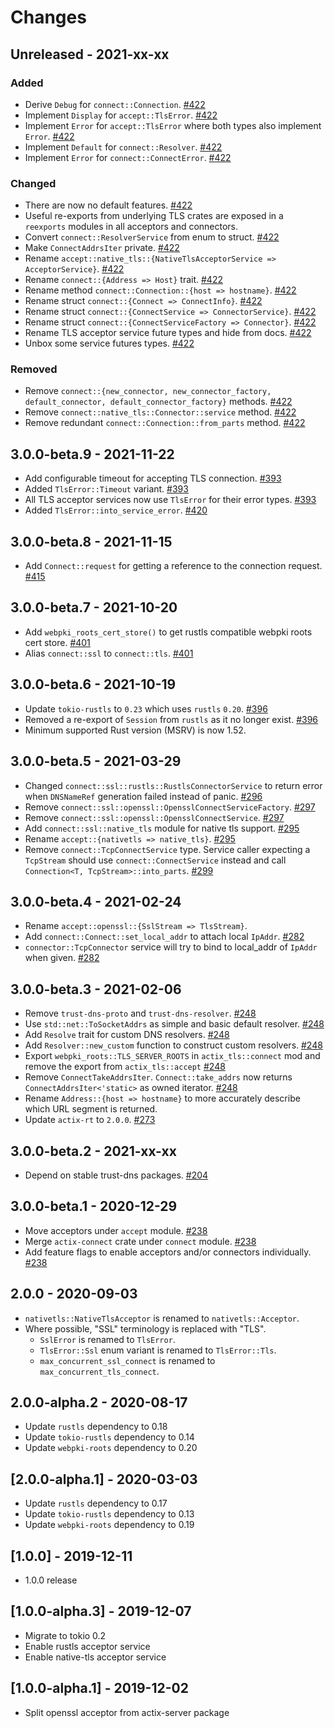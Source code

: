 # Changes

## Unreleased - 2021-xx-xx
### Added
* Derive `Debug` for `connect::Connection`. [#422]
* Implement `Display` for `accept::TlsError`. [#422]
* Implement `Error` for `accept::TlsError` where both types also implement `Error`. [#422]
* Implement `Default` for `connect::Resolver`. [#422]
* Implement `Error` for `connect::ConnectError`. [#422]

### Changed
* There are now no default features. [#422]
* Useful re-exports from underlying TLS crates are exposed in a `reexports` modules in all acceptors and connectors.
* Convert `connect::ResolverService` from enum to struct. [#422]
* Make `ConnectAddrsIter` private. [#422]
* Rename `accept::native_tls::{NativeTlsAcceptorService => AcceptorService}`. [#422]
* Rename `connect::{Address => Host}` trait. [#422]
* Rename method `connect::Connection::{host => hostname}`. [#422]
* Rename struct `connect::{Connect => ConnectInfo}`. [#422]
* Rename struct `connect::{ConnectService => ConnectorService}`. [#422]
* Rename struct `connect::{ConnectServiceFactory => Connector}`. [#422]
* Rename TLS acceptor service future types and hide from docs. [#422]
* Unbox some service futures types. [#422]

### Removed
* Remove `connect::{new_connector, new_connector_factory, default_connector, default_connector_factory}` methods. [#422]
* Remove `connect::native_tls::Connector::service` method. [#422]
* Remove redundant `connect::Connection::from_parts` method. [#422]

[#422]: https://github.com/actix/actix-net/pull/422


## 3.0.0-beta.9 - 2021-11-22
* Add configurable timeout for accepting TLS connection. [#393]
* Added `TlsError::Timeout` variant. [#393]
* All TLS acceptor services now use `TlsError` for their error types. [#393]
* Added `TlsError::into_service_error`. [#420]

[#393]: https://github.com/actix/actix-net/pull/393
[#420]: https://github.com/actix/actix-net/pull/420


## 3.0.0-beta.8 - 2021-11-15
* Add `Connect::request` for getting a reference to the connection request. [#415]

[#415]: https://github.com/actix/actix-net/pull/415


## 3.0.0-beta.7 - 2021-10-20
* Add `webpki_roots_cert_store()` to get rustls compatible webpki roots cert store. [#401]
* Alias `connect::ssl` to `connect::tls`. [#401]

[#401]: https://github.com/actix/actix-net/pull/401


## 3.0.0-beta.6 - 2021-10-19
* Update `tokio-rustls` to `0.23` which uses `rustls` `0.20`. [#396]
* Removed a re-export of `Session` from `rustls` as it no longer exist. [#396]
* Minimum supported Rust version (MSRV) is now 1.52.

[#396]: https://github.com/actix/actix-net/pull/396


## 3.0.0-beta.5 - 2021-03-29
* Changed `connect::ssl::rustls::RustlsConnectorService` to return error when `DNSNameRef`
  generation failed instead of panic. [#296]
* Remove `connect::ssl::openssl::OpensslConnectServiceFactory`. [#297]
* Remove `connect::ssl::openssl::OpensslConnectService`. [#297]
* Add `connect::ssl::native_tls` module for native tls support. [#295]
* Rename `accept::{nativetls => native_tls}`. [#295]
* Remove `connect::TcpConnectService` type. Service caller expecting a `TcpStream` should use `connect::ConnectService` instead and call `Connection<T, TcpStream>::into_parts`. [#299]

[#295]: https://github.com/actix/actix-net/pull/295
[#296]: https://github.com/actix/actix-net/pull/296
[#297]: https://github.com/actix/actix-net/pull/297
[#299]: https://github.com/actix/actix-net/pull/299


## 3.0.0-beta.4 - 2021-02-24
* Rename `accept::openssl::{SslStream => TlsStream}`.
* Add `connect::Connect::set_local_addr` to attach local `IpAddr`. [#282]
* `connector::TcpConnector` service will try to bind to local_addr of `IpAddr` when given. [#282]

[#282]: https://github.com/actix/actix-net/pull/282


## 3.0.0-beta.3 - 2021-02-06
* Remove `trust-dns-proto` and `trust-dns-resolver`. [#248]
* Use `std::net::ToSocketAddrs` as simple and basic default resolver. [#248]
* Add `Resolve` trait for custom DNS resolvers. [#248]
* Add `Resolver::new_custom` function to construct custom resolvers. [#248]
* Export `webpki_roots::TLS_SERVER_ROOTS` in `actix_tls::connect` mod and remove
  the export from `actix_tls::accept` [#248]
* Remove `ConnectTakeAddrsIter`. `Connect::take_addrs` now returns `ConnectAddrsIter<'static>`
  as owned iterator. [#248]
* Rename `Address::{host => hostname}` to more accurately describe which URL segment is returned.
* Update `actix-rt` to `2.0.0`. [#273]

[#248]: https://github.com/actix/actix-net/pull/248
[#273]: https://github.com/actix/actix-net/pull/273


## 3.0.0-beta.2 - 2021-xx-xx
* Depend on stable trust-dns packages. [#204]

[#204]: https://github.com/actix/actix-net/pull/204


## 3.0.0-beta.1 - 2020-12-29
* Move acceptors under `accept` module. [#238]
* Merge `actix-connect` crate under `connect` module. [#238]
* Add feature flags to enable acceptors and/or connectors individually. [#238]

[#238]: https://github.com/actix/actix-net/pull/238


## 2.0.0 - 2020-09-03
* `nativetls::NativeTlsAcceptor` is renamed to `nativetls::Acceptor`.
* Where possible, "SSL" terminology is replaced with "TLS".
    * `SslError` is renamed to `TlsError`.
    * `TlsError::Ssl` enum variant is renamed to `TlsError::Tls`.
    * `max_concurrent_ssl_connect` is renamed to `max_concurrent_tls_connect`.


## 2.0.0-alpha.2 - 2020-08-17
* Update `rustls` dependency to 0.18
* Update `tokio-rustls` dependency to 0.14
* Update `webpki-roots` dependency to 0.20


## [2.0.0-alpha.1] - 2020-03-03
* Update `rustls` dependency to 0.17
* Update `tokio-rustls` dependency to 0.13
* Update `webpki-roots` dependency to 0.19


## [1.0.0] - 2019-12-11
* 1.0.0 release


## [1.0.0-alpha.3] - 2019-12-07
* Migrate to tokio 0.2
* Enable rustls acceptor service
* Enable native-tls acceptor service


## [1.0.0-alpha.1] - 2019-12-02
* Split openssl acceptor from actix-server package
